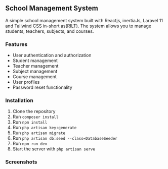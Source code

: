 ## School Management System

A simple school management system built with Reactjs, inertiaJs, Laravel 11 and Tailwind CSS in-short as(RILT). The system allows you to manage students, teachers, subjects, and courses.

### Features

*   User authentication and authorization
*   Student management
*   Teacher management
*   Subject management
*   Course management
*   User profiles
*   Password reset functionality

### Installation

1.  Clone the repository
2.  Run `composer install`
3.  Run `npm install`
4.  Run `php artisan key:generate`
5.  Run `php artisan migrate`
6.  Run `php artisan db:seed --class=DatabaseSeeder`
7.  Run `npm run dev`
8.  Start the server with `php artisan serve`

### Screenshots